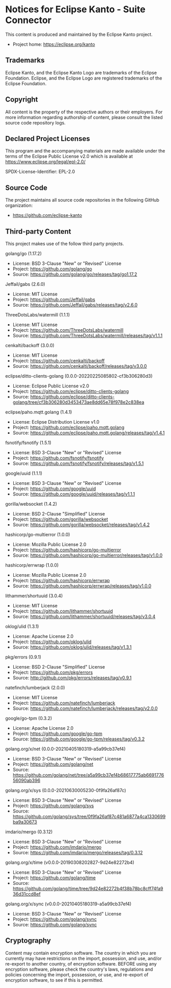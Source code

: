 # Notices for Eclipse Kanto - Suite Connector

This content is produced and maintained by the Eclipse Kanto project.

* Project home: https://eclipse.org/kanto

## Trademarks

Eclipse Kanto, and the Eclipse Kanto Logo are trademarks of the Eclipse Foundation.
Eclipse, and the Eclipse Logo are registered trademarks of the Eclipse Foundation.

## Copyright

All content is the property of the respective authors or their employers.
For more information regarding authorship of content, please consult the
listed source code repository logs.

## Declared Project Licenses

This program and the accompanying materials are made available under the terms
of the Eclipse Public License v2.0 which is available at
https://www.eclipse.org/legal/epl-2.0/

SPDX-License-Identifier: EPL-2.0

## Source Code

The project maintains all source code repositories in the following GitHub organization:

* https://github.com/eclipse-kanto

## Third-party Content

This project makes use of the follow third party projects.

golang/go (1.17.2)

* License: BSD 3-Clause "New" or "Revised" License
* Project: https://github.com/golang/go
* Source:  https://github.com/golang/go/releases/tag/go1.17.2

Jeffail/gabs (2.6.0)

* License: MIT License
* Project: https://github.com/Jeffail/gabs
* Source:  https://github.com/Jeffail/gabs/releases/tag/v2.6.0

ThreeDotsLabs/watermill (1.1.1)

* License: MIT License
* Project: https://github.com/ThreeDotsLabs/watermill
* Source:  https://github.com/ThreeDotsLabs/watermill/releases/tag/v1.1.1

cenkalti/backoff (3.0.0)

* License: MIT License
* Project: https://github.com/cenkalti/backoff
* Source:  https://github.com/cenkalti/backoff/releases/tag/v3.0.0

eclipse/ditto-clients-golang (0.0.0-20220225085802-cf3b306280d3)

* License: Eclipse Public License v2.0
* Project: https://github.com/eclipse/ditto-clients-golang
* Source:  https://github.com/eclipse/ditto-clients-golang/tree/cf3b306280d3453473ae8dd65e78f978e2c838ea

eclipse/paho.mqtt.golang (1.4.1)

* License: Eclipse Distribution License v1.0
* Project: https://github.com/eclipse/paho.mqtt.golang
* Source:  https://github.com/eclipse/paho.mqtt.golang/releases/tag/v1.4.1

fsnotify/fsnotify (1.5.1)

* License: BSD 3-Clause "New" or "Revised" License
* Project: https://github.com/fsnotify/fsnotify
* Source:  https://github.com/fsnotify/fsnotify/releases/tag/v1.5.1

google/uuid (1.1.1)

* License: BSD 3-Clause "New" or "Revised" License
* Project: https://github.com/google/uuid
* Source:  https://github.com/google/uuid/releases/tag/v1.1.1

gorilla/websocket (1.4.2)

* License: BSD 2-Clause "Simplified" License
* Project: https://github.com/gorilla/websocket
* Source:  https://github.com/gorilla/websocket/releases/tag/v1.4.2

hashicorp/go-multierror (1.0.0)

* License: Mozilla Public License 2.0
* Project: https://github.com/hashicorp/go-multierror
* Source:  https://github.com/hashicorp/go-multierror/releases/tag/v1.0.0

hashicorp/errwrap (1.0.0)

* License: Mozilla Public License 2.0
* Project: https://github.com/hashicorp/errwrap
* Source:  https://github.com/hashicorp/errwrap/releases/tag/v1.0.0

lithammer/shortuuid (3.0.4)

* License: MIT License
* Project: https://github.com/lithammer/shortuuid
* Source:  https://github.com/lithammer/shortuuid/releases/tag/v3.0.4

oklog/ulid (1.3.1)

* License: Apache License 2.0
* Project: https://github.com/oklog/ulid
* Source:  https://github.com/oklog/ulid/releases/tag/v1.3.1

pkg/errors (0.9.1)

* License: BSD 2-Clause "Simplified" License
* Project: https://github.com/pkg/errors
* Source:  http://github.com/pkg/errors/releases/tag/v0.9.1

natefinch/lumberjack (2.0.0)

* License: MIT License
* Project: https://github.com/natefinch/lumberjack
* Source:  https://github.com/natefinch/lumberjack/releases/tag/v2.0.0

google/go-tpm (0.3.2)

* License: Apache License 2.0
* Project: https://github.com/google/go-tpm
* Source:  https://github.com/google/go-tpm/releases/tag/v0.3.2

golang.org/x/net (0.0.0-20210405180319-a5a99cb37ef4)

* License: BSD 3-Clause "New" or "Revised" License
* Project: https://github.com/golang/net
* Source:  https://github.com/golang/net/tree/a5a99cb37ef4b68617775ab669177656090ab396

golang.org/x/sys (0.0.0-20210630005230-0f9fa26af87c)

* License: BSD 3-Clause "New" or "Revised" License
* Project: https://github.com/golang/sys
* Source:  https://github.com/golang/sys/tree/0f9fa26af87c481a6877a4ca1330699ba9a30673

imdario/mergo (0.3.12)

* License: BSD 3-Clause "New" or "Revised" License
* Project: https://github.com/imdario/mergo
* Source:  https://github.com/imdario/mergo/releases/tag/0.3.12

golang.org/x/time (v0.0.0-20190308202827-9d24e82272b4)

* License: BSD 3-Clause "New" or "Revised" License
* Project: https://github.com/golang/time
* Source:  https://github.com/golang/time/tree/9d24e82272b4f38b78bc8cff74fa936d31ccd8ef

golang.org/x/sync (v0.0.0-20210405180319-a5a99cb37ef4)

* License: BSD 3-Clause "New" or "Revised" License
* Project: https://github.com/golang/sync
* Source:  https://github.com/golang/sync

## Cryptography

Content may contain encryption software. The country in which you are currently
may have restrictions on the import, possession, and use, and/or re-export to
another country, of encryption software. BEFORE using any encryption software,
please check the country's laws, regulations and policies concerning the import,
possession, or use, and re-export of encryption software, to see if this is
permitted.
